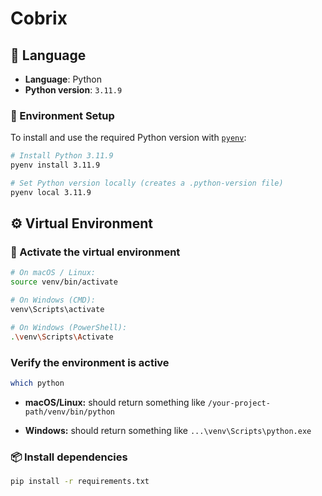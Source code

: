 # Cobrix

## 🐍 Language

- **Language**: Python
- **Python version**: `3.11.9`

### 🔧 Environment Setup

To install and use the required Python version with [`pyenv`](https://github.com/pyenv/pyenv):

```bash
# Install Python 3.11.9
pyenv install 3.11.9

# Set Python version locally (creates a .python-version file)
pyenv local 3.11.9
```

## ⚙️ Virtual Environment

### 🔹 Activate the virtual environment

```bash
# On macOS / Linux:
source venv/bin/activate

# On Windows (CMD):
venv\Scripts\activate

# On Windows (PowerShell):
.\venv\Scripts\Activate
```

### Verify the environment is active
```bash
which python
```

- **macOS/Linux:** should return something like
`/your-project-path/venv/bin/python`

- **Windows:** should return something like
`...\venv\Scripts\python.exe`


### 📦 Install dependencies
```bash
pip install -r requirements.txt
```



